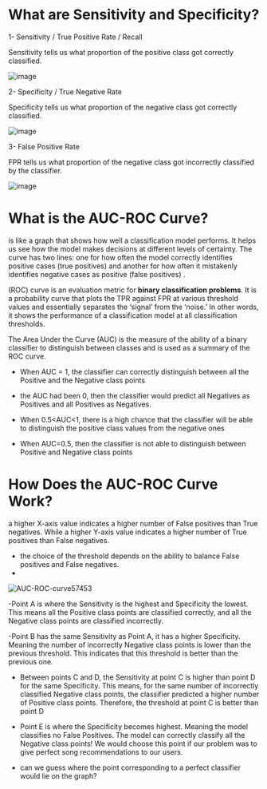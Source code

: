 # What are Sensitivity and Specificity?

1- Sensitivity / True Positive Rate / Recall 

 Sensitivity tells us what proportion of the positive class got correctly classified.
 
![image](https://cdn.analyticsvidhya.com/wp-content/uploads/2020/06/sensitivity.gif)

2- Specificity / True Negative Rate

Specificity tells us what proportion of the negative class got correctly classified.

![image](https://cdn.analyticsvidhya.com/wp-content/uploads/2020/06/Specificity.gif)

3- False Positive Rate

FPR tells us what proportion of the negative class got incorrectly classified by the classifier.

![image](https://cdn.analyticsvidhya.com/wp-content/uploads/2020/06/FPR.gif)


# What is the AUC-ROC Curve?
is like a graph that shows how well a classification model performs. It helps us see how the model makes decisions at different levels of certainty. The curve has two lines: one for how often the model correctly identifies positive cases (true positives) and another for how often it mistakenly identifies negative cases as positive (false positives) .


 (ROC) curve is an evaluation metric for **binary classification problems**. It is a probability curve that plots the TPR against FPR at various threshold values and essentially separates the ‘signal’ from the ‘noise.’ In other words, it shows the performance of a classification model at all classification thresholds.

The Area Under the Curve (AUC) is the measure of the ability of a binary classifier to distinguish between classes and is used as a summary of the ROC curve.


- When AUC = 1, the classifier can correctly distinguish between all the Positive and the Negative class points

- the AUC had been 0, then the classifier would predict all Negatives as Positives and all Positives as Negatives.

- When 0.5<AUC<1, there is a high chance that the classifier will be able to distinguish the positive class values from the negative ones

 - When AUC=0.5, then the classifier is not able to distinguish between Positive and Negative class points



# How Does the AUC-ROC Curve Work?
a higher X-axis value indicates a higher number of False positives than True negatives. While a higher Y-axis value indicates a higher number of True positives than False negatives.

- the choice of the threshold depends on the ability to balance False positives and False negatives.
- 
![AUC-ROC-curve57453](https://github.com/Mostafa-ammer/Machine_Learning_Models/assets/73859325/c0e2a845-3589-4317-9608-b85a316b5d33)

-Point A is where the Sensitivity is the highest and Specificity the lowest. This means all the Positive class points are classified correctly, and all the Negative class points are classified incorrectly.

-Point B has the same Sensitivity as Point A, it has a higher Specificity. Meaning the number of incorrectly Negative class points is lower than the previous threshold. This indicates that this threshold is better than the previous one.

- Between points C and D, the Sensitivity at point C is higher than point D for the same Specificity. This means, for the same number of incorrectly classified Negative class points, the classifier predicted a higher number of Positive class points. Therefore, the threshold at point C is better than point D

- Point E is where the Specificity becomes highest. Meaning the model classifies no False Positives. The model can correctly classify all the Negative class points! We would choose this point if our problem was to give perfect song recommendations to our users.

- can we guess where the point corresponding to a perfect classifier would lie on the graph?

